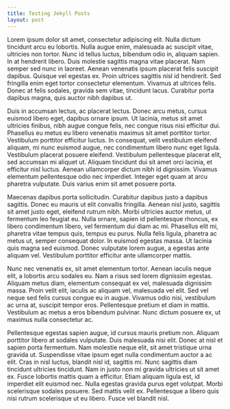 ```yaml
---
title: Testing Jekyll Posts
layout: post
---
```


<p>Lorem ipsum dolor sit amet, consectetur adipiscing elit. Nulla dictum tincidunt arcu eu lobortis. Nulla augue enim, malesuada ac suscipit vitae, ultricies non tortor. Nunc id tellus luctus, bibendum odio in, aliquam sapien. In at hendrerit libero. Duis molestie sagittis magna vitae placerat. Nam semper sed nunc in laoreet. Aenean venenatis ipsum placerat felis suscipit dapibus. Quisque vel egestas ex. Proin ultrices sagittis nisl id hendrerit. Sed fringilla enim eget tortor consectetur elementum. Vivamus at ultrices felis. Donec at felis sodales, gravida sem vitae, tincidunt lacus. Curabitur porta dapibus magna, quis auctor nibh dapibus ut.</p>

<p>Duis in accumsan lectus, ac placerat lectus. Donec arcu metus, cursus euismod libero eget, dapibus ornare ipsum. Ut lacinia, metus sit amet ultricies finibus, nibh augue congue felis, nec congue risus nisi efficitur dui. Phasellus eu metus eu libero venenatis maximus sit amet porttitor tortor. Vestibulum porttitor efficitur luctus. In consequat, velit vestibulum eleifend aliquam, mi nunc euismod augue, nec condimentum libero nunc eget ligula. Vestibulum placerat posuere eleifend. Vestibulum pellentesque placerat elit, sed accumsan mi aliquet ut. Aliquam tincidunt dui sit amet orci lacinia, et efficitur nisl luctus. Aenean ullamcorper dictum nibh id dignissim. Vivamus elementum pellentesque odio nec imperdiet. Integer eget quam at arcu pharetra vulputate. Duis varius enim sit amet posuere porta.</p>

<p>Maecenas dapibus porta sollicitudin. Curabitur dapibus justo a dapibus sagittis. Donec eu mauris ut elit convallis fringilla. Aenean nisl justo, sagittis sit amet justo eget, eleifend rutrum nibh. Morbi ultricies auctor metus, ut fermentum leo feugiat eu. Nulla ornare, sapien id pellentesque rhoncus, ex libero condimentum libero, vel fermentum dui diam ac mi. Phasellus elit mi, pharetra vitae tempus quis, tempus eu purus. Nulla felis ligula, pharetra ac metus ut, semper consequat dolor. In euismod egestas massa. Ut lacinia quis magna sed euismod. Donec vulputate lorem augue, a egestas ante aliquam vel. Vestibulum porttitor efficitur ante ullamcorper mattis.</p>

<p>Nunc nec venenatis ex, sit amet elementum tortor. Aenean iaculis neque elit, a lobortis arcu sodales eu. Nam a risus sed lorem dignissim egestas. Aliquam metus diam, elementum consequat ex vel, malesuada dignissim massa. Proin velit elit, iaculis ac aliquam vel, malesuada vel elit. Sed vel neque sed felis cursus congue eu in augue. Vivamus odio nisi, vestibulum ac urna at, suscipit tempor eros. Pellentesque pretium et diam in mattis. Vestibulum ac metus a eros bibendum pulvinar. Nunc dictum posuere ex, ut maximus nulla consectetur ac.</p>

<p>Pellentesque egestas sapien augue, id cursus mauris pretium non. Aliquam porttitor libero at sodales vulputate. Duis malesuada nisi elit. Donec at nisl et sapien porta fermentum. Nam molestie neque elit, sit amet tristique urna gravida ut. Suspendisse vitae ipsum eget nulla condimentum auctor a ac elit. Cras in nisl luctus, blandit nisl id, sagittis mi. Nunc sagittis diam tincidunt ultricies tincidunt. Nam in justo non mi gravida ultricies ut sit amet ex. Fusce lobortis mattis quam a efficitur. Etiam aliquam ligula est, id imperdiet elit euismod nec. Nulla egestas gravida purus eget volutpat. Morbi scelerisque sodales posuere. Sed mattis velit ex. Pellentesque a libero quis nisi rutrum scelerisque ut eu libero. Fusce vel blandit nisl.</p>
